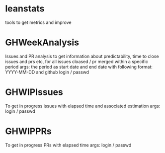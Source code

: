 # leanstats
tools to get metrics and improve

# GHWeekAnalysis
Issues and PR analysis to get information about predictability, time to close issues and prs etc, for all issues cloased / pr merged within a specific period
args: the period as start date and end date with following format: YYYY-MM-DD and github login / passwd

# GHWIPIssues
To get in progress issues with elapsed time and associated estimation
args: login / passwd

# GHWIPPRs
To get in progress PRs with elapsed time
args: login / passwd
